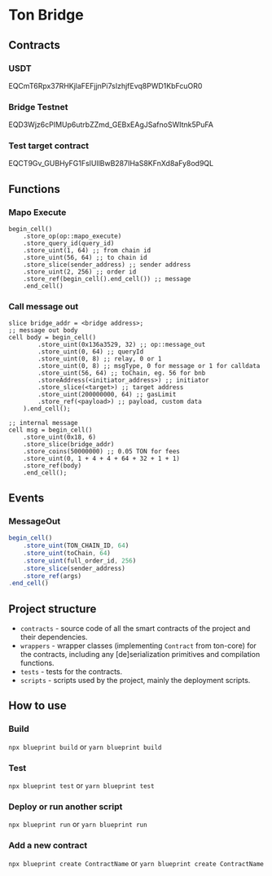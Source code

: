 # Ton Bridge

## Contracts

### USDT

EQCmT6Rpx37RHKjlaFEFjjnPi7sIzhjfEvq8PWD1KbFcuOR0

### Bridge Testnet
EQD3Wjz6cPIMUp6utrbZZmd_GEBxEAgJSafnoSWItnk5PuFA

### Test target contract
EQCT9Gv_GUBHyFG1FsIUllBwB287IHaS8KFnXd8aFy8od9QL

## Functions

### Mapo Execute

```
begin_cell()
    .store_op(op::mapo_execute)
    .store_query_id(query_id)
    .store_uint(1, 64) ;; from chain id
    .store_uint(56, 64) ;; to chain id
    .store_slice(sender_address) ;; sender address
    .store_uint(2, 256) ;; order id
    .store_ref(begin_cell().end_cell()) ;; message
    .end_cell()
```

### Call message out

```
slice bridge_addr = <bridge address>;
;; message out body
cell body = begin_cell()
        .store_uint(0x136a3529, 32) ;; op::message_out
        .store_uint(0, 64) ;; queryId
        .store_uint(0, 8) ;; relay, 0 or 1
        .store_uint(0, 8) ;; msgType, 0 for message or 1 for calldata
        .store_uint(56, 64) ;; toChain, eg. 56 for bnb
        .storeAddress(<initiator_address>) ;; initiator
        .store_slice(<target>) ;; target address
        .store_uint(200000000, 64) ;; gasLimit
        .store_ref(<payload>) ;; payload, custom data
    ).end_cell();

;; internal message
cell msg = begin_cell()
    .store_uint(0x18, 6)
    .store_slice(bridge_addr)
    .store_coins(50000000) ;; 0.05 TON for fees
    .store_uint(0, 1 + 4 + 4 + 64 + 32 + 1 + 1)
    .store_ref(body)
    .end_cell();
```

## Events

### MessageOut

```javascript
begin_cell()
    .store_uint(TON_CHAIN_ID, 64)
    .store_uint(toChain, 64)
    .store_uint(full_order_id, 256)
    .store_slice(sender_address)
    .store_ref(args)
.end_cell()
```

## Project structure

-   `contracts` - source code of all the smart contracts of the project and their dependencies.
-   `wrappers` - wrapper classes (implementing `Contract` from ton-core) for the contracts, including any [de]serialization primitives and compilation functions.
-   `tests` - tests for the contracts.
-   `scripts` - scripts used by the project, mainly the deployment scripts.

## How to use

### Build

`npx blueprint build` or `yarn blueprint build`

### Test

`npx blueprint test` or `yarn blueprint test`

### Deploy or run another script

`npx blueprint run` or `yarn blueprint run`

### Add a new contract

`npx blueprint create ContractName` or `yarn blueprint create ContractName`
